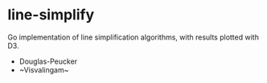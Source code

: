 # line-simplify

Go implementation of line simplification algorithms, with results plotted with D3.

* Douglas-Peucker
* ~Visvalingam~